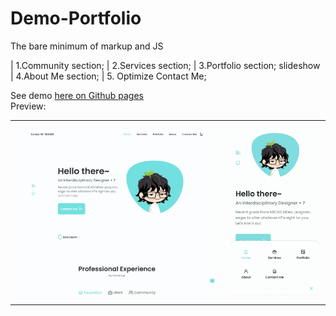 # Demo-Portfolio
The bare minimum of markup and JS

 | 1.Community section;
 | 2.Services section;
 | 3.Portfolio section; slideshow
 | 4.About Me section;
 | 5. Optimize Contact Me;
 
See demo <a href="https://xavier-ww.github.io/Demo-Portfolio-Project/" target="_blank">here on Github pages</a>\
Preview: 
<div id="image-table">
    <table>
	    <tr>
    	    <td style="padding:10px">
        	    <img src="preview.jpg" width="450"/>
      	    </td>
            <td style="padding:10px">
            	<img src="mobilepre.jpg" width="200"/>
            </td>
        </tr>
    </table>
</div>
